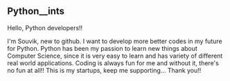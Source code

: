 ## Python__ints
Hello, Python developers!!

I'm Souvik, new to github. I want to develop more better codes in my future for Python. Python has been my passion to learn new things about Computer Science, since it is very easy to learn and has variety of different real world applications. Coding is always fun for me and without it, there's no fun at all!! This is my startups, keep me supporting...
Thank you!!

